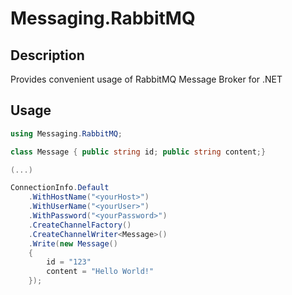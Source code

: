 # Messaging.RabbitMQ

## Description

Provides convenient usage of RabbitMQ Message Broker for .NET

## Usage

```csharp
using Messaging.RabbitMQ;

class Message { public string id; public string content;}

(...)

ConnectionInfo.Default
    .WithHostName("<yourHost>")
    .WithUserName("<yourUser>")
    .WithPassword("<yourPassword>")
    .CreateChannelFactory()
    .CreateChannelWriter<Message>()
    .Write(new Message()
    {
        id = "123"
        content = "Hello World!"
    });

```
